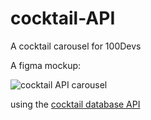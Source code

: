 # cocktail-API
A cocktail carousel for 100Devs 

A figma mockup:

![cocktail API carousel](https://user-images.githubusercontent.com/98899869/160216383-c6c2cceb-4c07-4ddd-9ce2-a6672d0368f7.jpg)

using the [cocktail database API](https://www.thecocktaildb.com)
